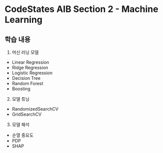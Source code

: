 # CodeStates AIB Section 2 - Machine Learning

## 학습 내용

1. 머신 러닝 모델
  - Linear Regression
  - Ridge Regression
  - Logistic Regression
  - Decision Tree
  - Random Forest
  - Boosting

2. 모델 튜닝
  - RandomizedSearchCV
  - GridSearchCV

3. 모델 해석
  - 순열 중요도
  - PDP
  - SHAP
